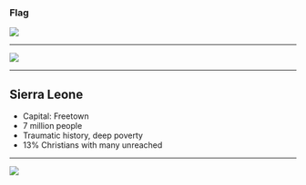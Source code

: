 ### Flag

![](https://upload.wikimedia.org/wikipedia/commons/1/17/Flag_of_Sierra_Leone.svg)

---

![](https://upload.wikimedia.org/wikipedia/commons/4/4f/Location_Sierra_Leone_AU_Africa.svg)

---

## Sierra Leone

-   Capital: Freetown
-   7 million people
-   Traumatic history, deep poverty
-   13% Christians with many unreached

---

![](https://player.vimeo.com/video/70048099)
